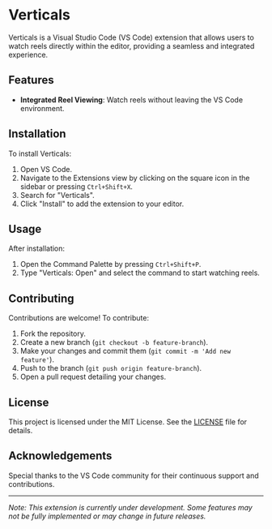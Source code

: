 # Verticals

Verticals is a Visual Studio Code (VS Code) extension that allows users to watch reels directly within the editor, providing a seamless and integrated experience.

## Features

- **Integrated Reel Viewing**: Watch reels without leaving the VS Code environment.

## Installation

To install Verticals:

1. Open VS Code.
2. Navigate to the Extensions view by clicking on the square icon in the sidebar or pressing `Ctrl+Shift+X`.
3. Search for "Verticals".
4. Click "Install" to add the extension to your editor.

## Usage

After installation:

1. Open the Command Palette by pressing `Ctrl+Shift+P`.
2. Type "Verticals: Open" and select the command to start watching reels.

## Contributing

Contributions are welcome! To contribute:

1. Fork the repository.
2. Create a new branch (`git checkout -b feature-branch`).
3. Make your changes and commit them (`git commit -m 'Add new feature'`).
4. Push to the branch (`git push origin feature-branch`).
5. Open a pull request detailing your changes.

## License

This project is licensed under the MIT License. See the [LICENSE](LICENSE) file for details.

## Acknowledgements

Special thanks to the VS Code community for their continuous support and contributions.

---

*Note: This extension is currently under development. Some features may not be fully implemented or may change in future releases.*
